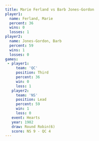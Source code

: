 ```yaml
---
title: Marie Ferland vs Barb Jones-Gordon
player1:                  
  name: Ferland, Marie    
  percent: 36             
  wins: 0                 
  losses: 1               
player2:                  
  name: Jones-Gordon, Barb
  percent: 59             
  wins: 1                 
  losses: 0               
games:
 - player1:         
     team: 'QC'     
     position: Third
     percent: 36    
     win: 0         
     loss: 1        
   player2:        
     team: 'NS'    
     position: Lead
     percent: 59   
     win: 1        
     loss: 0       
   event: Hearts       
   year: 1982          
   draw: Round Robin(6)
   score: NS 9 - QC 4  
---
```


